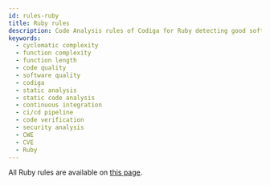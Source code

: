```yaml
---
id: rules-ruby
title: Ruby rules
description: Code Analysis rules of Codiga for Ruby detecting good software practices, security and vulnerability issues. Available on GitHub, GitLab and Bitbucket.
keywords:
  - cyclomatic complexity
  - function complexity
  - function length
  - code quality
  - software quality
  - codiga
  - static analysis
  - static code analysis
  - continuous integration
  - ci/cd pipeline
  - code verification
  - security analysis
  - CWE
  - CVE
  - Ruby
---
```


All Ruby rules are available on [this page](https://www.codiga.io/code-analysis/rules/ruby/all/all/).
